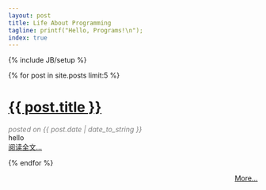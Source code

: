 ```yaml
---
layout: post
title: Life About Programming
tagline: printf("Hello, Programs!\n");
index: true
---
```

{% include JB/setup %}

{% for post in site.posts limit:5 %}

<div class="index-post">
  <div class="index-post-header">
    <div><h1 class="index-post-title"><a class="index-post-title" href="{{ post.url }}">{{ post.title }}</a></h1></div>
    <div style="color:grey;"><em>posted on {{ post.date | date_to_string }}</em></div>
  </div>
  <div>
  hello
  </div>
  <div class="index-post-link">
    <a href="{{ post.url }}">阅读全文...</a>
  </div>
</div>

{% endfor %}

<div style="text-align:right;">
  <a href="{{ site.JB.archive_path }}">More...</a>
</div>
